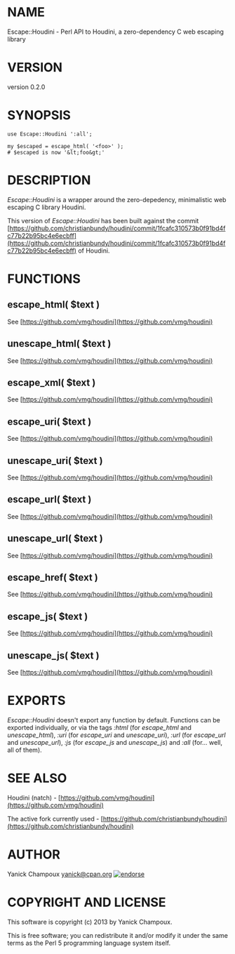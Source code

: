 # NAME

Escape::Houdini - Perl API to Houdini, a zero-dependency C web escaping library

# VERSION

version 0.2.0

# SYNOPSIS

    use Escape::Houdini ':all';

    my $escaped = escape_html( '<foo>' );
    # $escaped is now '&lt;foo&gt;'

# DESCRIPTION

_Escape::Houdini_ is a wrapper around the zero-depedency, minimalistic
web escaping C library Houdini.

This version of _Escape::Houdini_ has been built against 
the commit
[https://github.com/christianbundy/houdini/commit/1fcafc310573b0f91bd4fc77b22b95bc4e6ecbff](https://github.com/christianbundy/houdini/commit/1fcafc310573b0f91bd4fc77b22b95bc4e6ecbff)
of Houdini.

# FUNCTIONS

## escape\_html( $text )

See [https://github.com/vmg/houdini](https://github.com/vmg/houdini)

## unescape\_html( $text )

See [https://github.com/vmg/houdini](https://github.com/vmg/houdini)

## escape\_xml( $text )

See [https://github.com/vmg/houdini](https://github.com/vmg/houdini)

## escape\_uri( $text )

See [https://github.com/vmg/houdini](https://github.com/vmg/houdini)

## unescape\_uri( $text )

See [https://github.com/vmg/houdini](https://github.com/vmg/houdini)

## escape\_url( $text )

See [https://github.com/vmg/houdini](https://github.com/vmg/houdini)

## unescape\_url( $text )

See [https://github.com/vmg/houdini](https://github.com/vmg/houdini)

## escape\_href( $text )

See [https://github.com/vmg/houdini](https://github.com/vmg/houdini)

## escape\_js( $text )

See [https://github.com/vmg/houdini](https://github.com/vmg/houdini)

## unescape\_js( $text )

See [https://github.com/vmg/houdini](https://github.com/vmg/houdini)

# EXPORTS

_Escape::Houdini_ doesn't export any function by default. Functions can be  
exported individually, or via the tags _:html_ (for _escape\_html_ and
_unescape\_html_), _:uri_ (for _escape\_uri_ and _unescape\_uri_),
_:url_ (for _escape\_url_ and _unescape\_url_), _:js_ (for _escape\_js_
and _unescape\_js_) and _:all_ (for... well, all of them).

# SEE ALSO

Houdini (natch) - [https://github.com/vmg/houdini](https://github.com/vmg/houdini)

The active fork currently used - [https://github.com/christianbundy/houdini](https://github.com/christianbundy/houdini)

# AUTHOR

Yanick Champoux <yanick@cpan.org> [![endorse](http://api.coderwall.com/yanick/endorsecount.png)](http://coderwall.com/yanick)

# COPYRIGHT AND LICENSE

This software is copyright (c) 2013 by Yanick Champoux.

This is free software; you can redistribute it and/or modify it under
the same terms as the Perl 5 programming language system itself.
